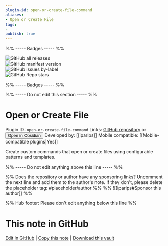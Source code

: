 ```yaml
---
plugin-id: open-or-create-file-command
aliases:
- Open or Create File
tags: 
- 
publish: true
---
```


%% ----- Badges ----- %%

![GitHub all releases](https://img.shields.io/github/downloads/iparips/open-or-create-file-obsidian-plugin/total?color=573E7A&logo=github&style=for-the-badge)   
![GitHub manifest version](https://img.shields.io/github/manifest-json/v/iparips/open-or-create-file-obsidian-plugin?color=573E7A&logo=github&style=for-the-badge)   
![GitHub issues by-label](https://img.shields.io/github/issues/iparips/open-or-create-file-obsidian-plugin/help%20wanted?color=573E7A&logo=github&style=for-the-badge)   
![GitHub Repo stars](https://img.shields.io/github/stars/iparips/open-or-create-file-obsidian-plugin?color=573E7A&logo=github&style=for-the-badge)

%% ----- Badges ----- %%

%% ----- Do not edit this section ----- %%

# Open or Create File

Plugin ID: `open-or-create-file-command`
Links: [GitHub repository](https://github.com/iparips/open-or-create-file-obsidian-plugin) or [<button id=HH>Open in Obsidian</button>](obsidian://show-plugin?id=open-or-create-file-command)
Developed by: [[iparips]]
Mobile compatible: [[Mobile-compatible plugins|Yes]]

Create custom commands that open or create files using configurable patterns and templates.

%% ----- Do not edit anything above this line ----- %% 

%% Does the repository or author have any sponsoring links? Uncomment the next line and add them to the author's note. If they don't, please delete the placeholder tag: #placeholder/author %%
%% ![[iparips#Sponsor this author]] %%

%% Hub footer: Please don't edit anything below this line %%

# This note in GitHub

<span class="git-footer">[Edit In GitHub](https://github.dev/obsidian-community/obsidian-hub/blob/main/02%20-%20Community%20Expansions/02.05%20All%20Community%20Expansions/Plugins/open-or-create-file-command.md "git-hub-edit-note") | [Copy this note](https://raw.githubusercontent.com/obsidian-community/obsidian-hub/main/02%20-%20Community%20Expansions/02.05%20All%20Community%20Expansions/Plugins/open-or-create-file-command.md "git-hub-copy-note") | [Download this vault](https://github.com/obsidian-community/obsidian-hub/archive/refs/heads/main.zip "git-hub-download-vault") </span>
